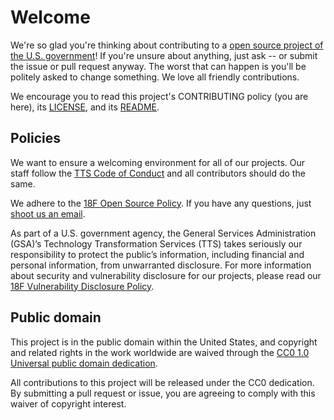 # Welcome

We're so glad you're thinking about contributing to a
[open source project of the U.S. government](https://code.gov/)!
If you're unsure about anything, just ask -- or submit the issue
or pull request anyway. The worst that can happen is you'll be
politely asked to change something. We love all friendly contributions.

We encourage you to read this project's CONTRIBUTING policy
(you are here), its [LICENSE](LICENSE.md), and its [README](README.md).

## Policies

We want to ensure a welcoming environment for all of our projects.
Our staff follow the
[TTS Code of Conduct](https://18f.gsa.gov/code-of-conduct/) and
all contributors should do the same.

We adhere to the
[18F Open Source Policy](https://github.com/18f/open-source-policy).
If you have any questions, just [shoot us an email](mailto:18f@gsa.gov).

As part of a U.S. government agency, the General Services Administration
(GSA)’s Technology Transformation Services (TTS) takes seriously
our responsibility to protect the public’s information, including
financial and personal information, from unwarranted disclosure. For more
information about security and vulnerability disclosure for our projects,
please read our
[18F Vulnerability Disclosure Policy](https://18f.gsa.gov/vulnerability-disclosure-policy/).

## Public domain

This project is in the public domain within the United States, and copyright
and related rights in the work worldwide are waived through the
[CC0 1.0 Universal public domain dedication](https://creativecommons.org/publicdomain/zero/1.0/).

All contributions to this project will be released under the CC0 dedication.
By submitting a pull request or issue, you are agreeing to comply with
this waiver of copyright interest.
